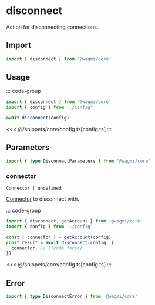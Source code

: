 <script setup>
const packageName = '@wagmi/core'
const actionName = 'disconnect'
const typeName = 'Disconnect'
</script>

# disconnect

Action for disconnecting connections.

## Import

```ts
import { disconnect } from '@wagmi/core'
```

## Usage

::: code-group
```ts [index.ts]
import { disconnect } from '@wagmi/core'
import { config } from './config'

await disconnect(config)
```
<<< @/snippets/core/config.ts[config.ts]
:::

## Parameters

```ts
import { type DisconnectParameters } from '@wagmi/core'
```

### connector

`Connector | undefined`

[Connector](/core/api/connectors) to disconnect with.

::: code-group
```ts [index.ts]
import { disconnect, getAccount } from '@wagmi/core'
import { config } from './config'

const { connector } = getAccount(config)
const result = await disconnect(config, {
  connector, // [!code focus]
})
```
<<< @/snippets/core/config.ts[config.ts]
:::

## Error

```ts
import { type DisconnectError } from '@wagmi/core'
```

<!--@include: @shared/mutation-imports.md-->

